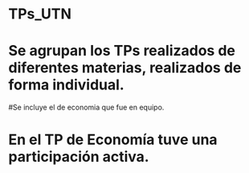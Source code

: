 # TPs_UTN
# Se agrupan los TPs realizados de diferentes materias, realizados de forma individual.
#Se incluye  el de economia que fue en equipo. 
# En el TP de Economía tuve una participación activa. 
